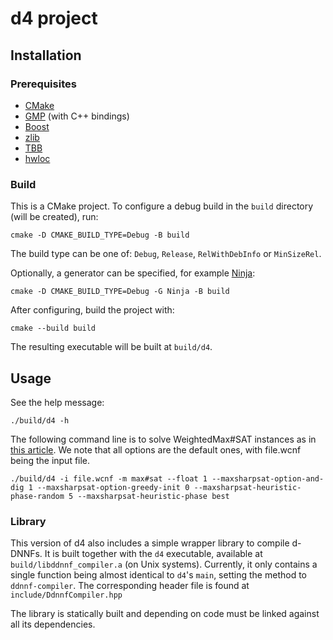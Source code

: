 # d4 project

## Installation

### Prerequisites

 - [CMake][cmake]
 - [GMP][gmp] (with C++ bindings)
 - [Boost][boost]
 - [zlib][zlib]
 - [TBB][tbb]
 - [hwloc][hwloc]

### Build

This is a CMake project.
To configure a debug build in the `build` directory (will be created), run:

```
cmake -D CMAKE_BUILD_TYPE=Debug -B build
```

The build type can be one of: `Debug`, `Release`, `RelWithDebInfo` or `MinSizeRel`.

Optionally, a generator can be specified, for example [Ninja][ninja]:

```
cmake -D CMAKE_BUILD_TYPE=Debug -G Ninja -B build
```

After configuring, build the project with:

```
cmake --build build
```

The resulting executable will be built at `build/d4`.

## Usage

See the help message:

```
./build/d4 -h
```

The following command line is to solve WeightedMax#SAT instances as in [this article](https://drops.dagstuhl.de/opus/volltexte/2022/16702/pdf/LIPIcs-SAT-2022-28.pdf). We note that all options are the default ones, with file.wcnf being the input file. 

```
./build/d4 -i file.wcnf -m max#sat --float 1 --maxsharpsat-option-and-dig 1 --maxsharpsat-option-greedy-init 0 --maxsharpsat-heuristic-phase-random 5 --maxsharpsat-heuristic-phase best
```

### Library

This version of d4 also includes a simple wrapper library to compile d-DNNFs.
It is built together with the `d4` executable, available at `build/libddnnf_compiler.a` (on Unix systems).
Currently, it only contains a single function being almost identical to `d4`'s `main`, setting the method to `ddnnf-compiler`.
The corresponding header file is found at `include/DdnnfCompiler.hpp`

The library is statically built and depending on code must be linked against all its dependencies.

[cmake]: https://cmake.org
[gmp]: https://gmplib.org
[boost]: https://boost.org
[zlib]: https://zlib.net
[ninja]: https://github.com/ninja-build/ninja
[tbb]: https://github.com/oneapi-src/oneTBB
[hwloc]: https://www.open-mpi.org/projects/hwloc
